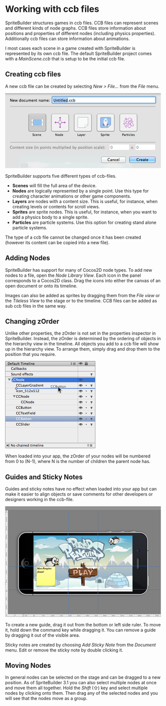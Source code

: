 # Working with ccb files

SpriteBuilder structures games in ccb files. CCB files can represent scenes and different kinds of node graphs. CCB files store information about positions and properties of different nodes (including physics properties). Additionally ccb files can store information about animations.

I most cases each scene in a game created with SpriteBuilder is represented by its own ccb file. The default SpriteBuilder project comes with a *MainScene.ccb* that is setup to be the initial ccb file.

## Creating ccb files
A new ccb file can be created by selecting *New > File...* from the *File* menu.

![image](basics-file-new-ccb-dialog.png)

SpriteBuilder supports five different types of ccb-files.

- **Scenes** will fill the full area of the device.
- **Nodes** are logically represented by a single point. Use this type for creating character animations or other game components.
- **Layers** are nodes with a content size. This is useful, for instance, when creating levels or contents for scroll views.
- **Sprites** are sprite nodes. This is useful, for instance, when you want to add a physics body to a single sprite.
- **Particles** are particle systems. Use this option for creating stand alone particle systems.

The type of a ccb file cannot be changed once it has been created (however its content can be copied into a new file).

## Adding Nodes
SpriteBuilder has support for many of Cocos2D node types. To add new nodes to a file, open the *Node Library View*. Each icon in the panel corresponds to a Cocos2D class. Drag the icons into either the canvas of an open document or onto its timeline.

Images can also be added as sprites by dragging them from the *File view* or the *Tileless View* to the stage or to the timeline. CCB files can be added as sub ccb files in the same way.

## Changing zOrder
Unlike other properties, the zOrder is not set in the properties inspector in SpriteBuilder. Instead, the zOrder is determined by the ordering of objects in the hierarchy view in the timeline. All objects you add to a ccb file will show up in the hierarchy view. To arrange them, simply drag and drop them to the position that you require.

![image](basics-timeline-reorder-nodes.png)

When loaded into your app, the zOrder of your nodes will be numbered from 0 to (N-1), where N is the number of children the parent node has. 

## Guides and Sticky Notes
Guides and sticky notes have no effect when loaded into your app but can make it easier to align objects or save comments for other developers or designers working in the ccb-file.

![image](basics-sticky-notes-example.png)

To create a new guide, drag it out from the bottom or left side ruler. To move it, hold down the command key while dragging it. You can remove a guide by dragging it out of the visible area.

Sticky notes are created by choosing *Add Sticky Note* from the *Document* menu. Edit or remove the sticky note by double clicking it.

## Moving Nodes

In general nodes can be selected on the stage and can be dragged to a new position. As of SpriteBuilder 3.1 you can also select multiple nodes at once and move them all together. Hold the *Shift* (⇧) key and select multiple nodes by clicking onto them. Then drag any of the selected nodes and you will see that the nodes move as a group.

